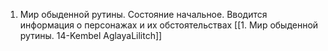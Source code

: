 1. Мир обыденной рутины. Состояние начальное. Вводится информация о персонажах и их обстоятельствах
[[1. Мир обыденной рутины. 14-Kembel AglayaLilitch]]
		